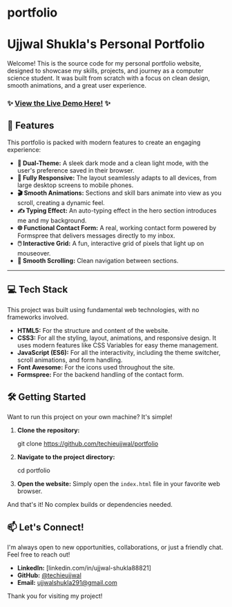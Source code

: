 # portfolio
# Ujjwal Shukla's Personal Portfolio

Welcome! This is the source code for my personal portfolio website, designed to showcase my skills, projects, and journey as a computer science student. It was built from scratch with a focus on clean design, smooth animations, and a great user experience.

### ✨ **[View the Live Demo Here!](https://techieujjwal.github.io/portfolio/)** ✨



## 🌟 Features

This portfolio is packed with modern features to create an engaging experience:

* **🎨 Dual-Theme:** A sleek dark mode and a clean light mode, with the user's preference saved in their browser.
* **📱 Fully Responsive:** The layout seamlessly adapts to all devices, from large desktop screens to mobile phones.
* **🎬 Smooth Animations:** Sections and skill bars animate into view as you scroll, creating a dynamic feel.
* **✍️ Typing Effect:** An auto-typing effect in the hero section introduces me and my background.
* **🌐 Functional Contact Form:** A real, working contact form powered by Formspree that delivers messages directly to my inbox.
* **🖱️ Interactive Grid:** A fun, interactive grid of pixels that light up on mouseover.
* **📜 Smooth Scrolling:** Clean navigation between sections.

---

## 💻 Tech Stack

This project was built using fundamental web technologies, with no frameworks involved.

* **HTML5:** For the structure and content of the website.
* **CSS3:** For all the styling, layout, animations, and responsive design. It uses modern features like CSS Variables for easy theme management.
* **JavaScript (ES6):** For all the interactivity, including the theme switcher, scroll animations, and form handling.
* **Font Awesome:** For the icons used throughout the site.
* **Formspree:** For the backend handling of the contact form.

## 🛠️ Getting Started

Want to run this project on your own machine? It's simple!

1.  **Clone the repository:**
    
    git clone https://github.com/techieujjwal/portfolio
2.  **Navigate to the project directory:**
    
    cd portfolio

3.  **Open the website:**
    Simply open the `index.html` file in your favorite web browser.

And that's it! No complex builds or dependencies needed.

## 📫 Let's Connect!

I'm always open to new opportunities, collaborations, or just a friendly chat. Feel free to reach out!

* **LinkedIn:** [linkedin.com/in/ujjwal-shukla88821]
* **GitHub:** [@techieujjwal](https://github.com/techieujjwal)
* **Email:** ujjwalshukla291@gmail.com

Thank you for visiting my project!
